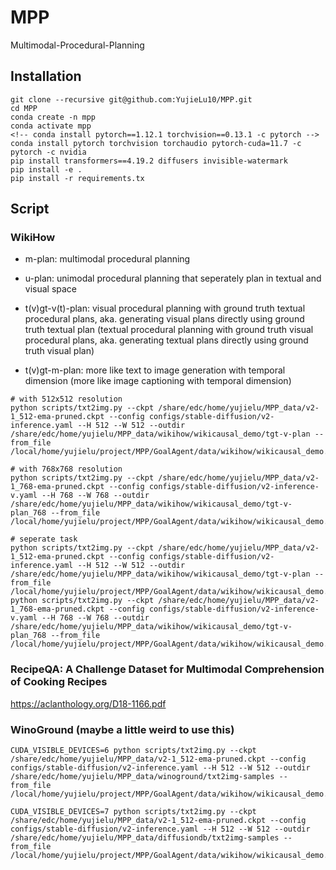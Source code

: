 # MPP
Multimodal-Procedural-Planning

## Installation

```
git clone --recursive git@github.com:YujieLu10/MPP.git
cd MPP
conda create -n mpp
conda activate mpp
<!-- conda install pytorch==1.12.1 torchvision==0.13.1 -c pytorch -->
conda install pytorch torchvision torchaudio pytorch-cuda=11.7 -c pytorch -c nvidia
pip install transformers==4.19.2 diffusers invisible-watermark
pip install -e .
pip install -r requirements.tx
```

## Script

### WikiHow
- m-plan: multimodal procedural planning 

- u-plan: unimodal procedural planning that seperately plan in textual and visual space

- t(v)gt-v(t)-plan: visual procedural planning with ground truth textual procedural plans, aka. generating visual plans directly using ground truth textual plan (textual procedural planning with ground truth visual procedural plans, aka. generating textual plans directly using ground truth visual plan)

- t(v)gt-m-plan: more like text to image generation with temporal dimension (more like image captioning with temporal dimension)

```
# with 512x512 resolution
python scripts/txt2img.py --ckpt /share/edc/home/yujielu/MPP_data/v2-1_512-ema-pruned.ckpt --config configs/stable-diffusion/v2-inference.yaml --H 512 --W 512 --outdir /share/edc/home/yujielu/MPP_data/wikihow/wikicausal_demo/tgt-v-plan --from_file /local/home/yujielu/project/MPP/GoalAgent/data/wikihow/wikicausal_demo.csv

# with 768x768 resolution
python scripts/txt2img.py --ckpt /share/edc/home/yujielu/MPP_data/v2-1_768-ema-pruned.ckpt --config configs/stable-diffusion/v2-inference-v.yaml --H 768 --W 768 --outdir /share/edc/home/yujielu/MPP_data/wikihow/wikicausal_demo/tgt-v-plan_768 --from_file /local/home/yujielu/project/MPP/GoalAgent/data/wikihow/wikicausal_demo.csv

# seperate task
python scripts/txt2img.py --ckpt /share/edc/home/yujielu/MPP_data/v2-1_512-ema-pruned.ckpt --config configs/stable-diffusion/v2-inference.yaml --H 512 --W 512 --outdir /share/edc/home/yujielu/MPP_data/wikihow/wikicausal_demo/tgt-v-plan --from_file /local/home/yujielu/project/MPP/GoalAgent/data/wikihow/wikicausal_demo.csv
python scripts/txt2img.py --ckpt /share/edc/home/yujielu/MPP_data/v2-1_768-ema-pruned.ckpt --config configs/stable-diffusion/v2-inference-v.yaml --H 768 --W 768 --outdir /share/edc/home/yujielu/MPP_data/wikihow/wikicausal_demo/tgt-v-plan_768 --from_file /local/home/yujielu/project/MPP/GoalAgent/data/wikihow/wikicausal_demo.csv
```

### RecipeQA: A Challenge Dataset for Multimodal Comprehension of Cooking Recipes
https://aclanthology.org/D18-1166.pdf

### WinoGround (maybe a little weird to use this)

```
CUDA_VISIBLE_DEVICES=6 python scripts/txt2img.py --ckpt /share/edc/home/yujielu/MPP_data/v2-1_512-ema-pruned.ckpt --config configs/stable-diffusion/v2-inference.yaml --H 512 --W 512 --outdir /share/edc/home/yujielu/MPP_data/winoground/txt2img-samples --from_file /local/home/yujielu/project/MPP/GoalAgent/data/wikihow/wikicausal_demo.csv

CUDA_VISIBLE_DEVICES=7 python scripts/txt2img.py --ckpt /share/edc/home/yujielu/MPP_data/v2-1_512-ema-pruned.ckpt --config configs/stable-diffusion/v2-inference.yaml --H 512 --W 512 --outdir /share/edc/home/yujielu/MPP_data/diffusiondb/txt2img-samples --from_file /local/home/yujielu/project/MPP/GoalAgent/data/wikihow/wikicausal_demo.csv
```

